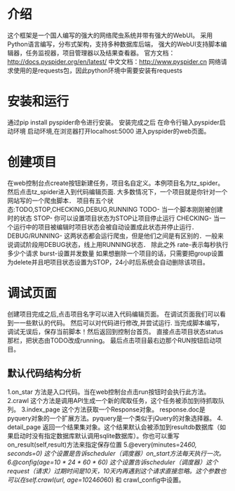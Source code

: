 # 介绍

这个框架是一个国人编写的强大的网络爬虫系统并带有强大的WebUI。
采用Python语言编写，分布式架构，支持多种数据库后端，
强大的WebUI支持脚本编辑器，任务监视器，项目管理器以及结果查看器。
官方文档：http://docs.pyspider.org/en/latest/
中文文档：http://www.pyspider.cn
网络请求使用的是requests包，因此python环境中需要安装有requests

# 安装和运行
通过pip install pyspider命令进行安装。
安装完成之后  在命令行输入pyspider启动环境
启动环境,在浏览器打开localhost:5000 进入pyspider的web页面。

# 创建项目
在web控制台点create按钮新建任务，项目名自定义。本例项目名为tz_spider。
然后点击tz_spider进入到代码编辑页面.
大多数情况下，一个项目就是你针对一个网站写的一个爬虫脚本．
项目有五个状态:TODO,STOP,CHECKING,DEBUG,RUNNING
TODO- 当一个脚本刚刚被创建时的状态
STOP- 你可以设置项目状态为STOP让项目停止运行
CHECKING- 当一个运行中的项目被编辑时项目状态会被自动设置成此状态并停止运行．
DEBUG/RUNNING- 这两状态都会运行爬虫，但是他们之间是有区别的．一般来说调试阶段用DEBUG状态，线上用RUNNING状态．
除此之外
rate-表示每秒执行多少个请求
burst-设置并发数量
如果想删除一个项目的话，只需要把group设置为delete并且吧项目状态设置为STOP，24小时后系统会自动删除该项目。

# 调试页面 
创建项目完成之后,点击项目名字可以进入代码编辑页面。
在调试页面我们可以看到一一些默认的代码。
然后可以对代码进行修改,并尝试运行.
当完成脚本编写，调试无误后，保存当前脚本！然后返回到控制台首页。
直接点击项目状态status那栏，把状态由TODO改成running。
最后点击项目最右边那个RUN按钮启动项目。


## 默认代码结构分析
1.on_star 方法是入口代码。当在web控制台点击run按钮时会执行此方法。
2.crawl 这个方法是调用API生成一个新的爬取任务，这个任务被添加到待抓取队列。
3.index_page 这个方法获取一个Response对象。 response.doc是pyquery对象的一个扩展方法。pyquery是一个类似于jQuery的对象选择器。
4. detail_page 返回一个结果集对象。这个结果默认会被添加到resultdb数据库（如果启动时没有指定数据库默认调用sqlite数据库）。你也可以重写on_result(self,result)方法来指定保存位置
5.@every(minutes=24*60, seconds=0) 这个设置是告诉scheduler（调度器）on_start方法每天执行一次。
6.@config(age=10 * 24 * 60 * 60) 这个设置告诉scheduler（调度器）这个request（请求）过期时间是10天，10天内再遇到这个请求直接忽略。这个参数也可以在self.crawl(url, age=10*24*60*60) 和 crawl_config中设置。




